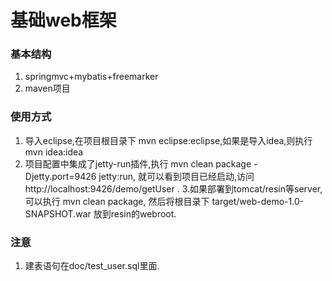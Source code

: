 基础web框架
========================================

### 基本结构
1. springmvc+mybatis+freemarker
2. maven项目

### 使用方式
1. 导入eclipse,在项目根目录下 mvn eclipse:eclipse,如果是导入idea,则执行mvn idea:idea
2. 项目配置中集成了jetty-run插件,执行 mvn clean package -Djetty.port=9426 jetty:run,
    就可以看到项目已经启动,访问 http://localhost:9426/demo/getUser .
3.如果部署到tomcat/resin等server,可以执行 mvn clean package, 然后将根目录下 target/web-demo-1.0-SNAPSHOT.war 放到resin的webroot.

### 注意
1. 建表语句在doc/test_user.sql里面.

